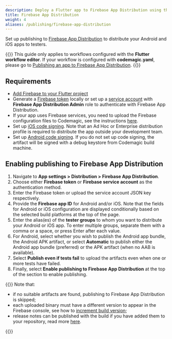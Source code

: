 ```yaml
---
description: Deploy a Flutter app to Firebase App Distribution using the Flutter workflow editor
title: Firebase App Distribution
weight: 4
aliases: /publishing/firebase-app-distribution
---
```


Set up publishing to [Firebase App Distribution](https://firebase.google.com/docs/app-distribution) to distribute your Android and iOS apps to testers.

{{<notebox>}}
This guide only applies to workflows configured with the **Flutter workflow editor**. If your workflow is configured with **codemagic.yaml**, please go to [Publishing an app to Firebase App Distribution](../publishing-yaml/distribution/#publishing-an-app-to-firebase-app-distribution).
{{</notebox>}}

## Requirements

- [Add Firebase to your Flutter project](https://firebase.google.com/docs/flutter/setup)
- Generate a [Firebase token](https://firebase.google.com/docs/cli#cli-ci-systems) locally or set up a [service account](/knowledge-base/google-services-authentication/#firebase) with **Firebase App Distribution Admin** role to authenticate with Firebase App Distribution.
- If your app uses Firebase services, you need to upload the Firebase configuration files to Codemagic, see the instructions [here](/knowledge-base/load-firebase-configuration/).
- Set up [iOS code signing](../code-signing/ios-code-signing). Note that an Ad Hoc or Enterprise distribution profile is required to distribute the app outside your development team.
- Set up [Android code signing](../code-signing/android-code-signing). If you do not set up code signing, the artifact will be signed with a debug keystore from Codemagic build machine.

## Enabling publishing to Firebase App Distribution

1. Navigate to **App settings > Distribution > Firebase App Distribution**.
2. Choose either **Firebase token** or **Firebase service account** as the authentication method.
3. Enter the Firebase token or upload the service account JSON key respectively.
4. Provide the **Firebase app ID** for Android and/or iOS. Note that the fields for Android or iOS configuration are displayed conditionally based on the selected build platforms at the top of the page.
5. Enter the alias(es) of the **tester groups** to whom you want to distribute your Android or iOS app. To enter multiple groups, separate them with a comma or a space, or press Enter after each value.
6. For Android, select whether you wish to publish the Android app bundle, the Android APK artifact, or select **Automatic** to publish either the Android app bundle (preferred) or the APK artifact (when no AAB is available).
7. Select **Publish even if tests fail** to upload the artifacts even when one or more tests have failed.
8. Finally, select **Enable publishing to Firebase App Distribution** at the top of the section to enable publishing.

{{<notebox>}}
Note that:

- if no suitable artifacts are found, publishing to Firebase App Distribution is skipped;
- each uploaded binary must have a different version to appear in the Firebase console, see how to [increment build version](../building/build-versioning/);
- release notes can be published with the build if you have added them to your repository, read more [here](./publish-release-notes).

{{</notebox>}}
